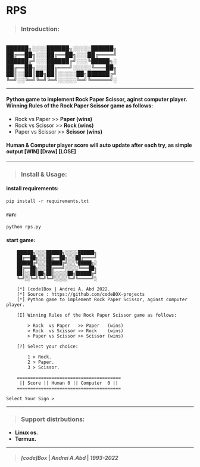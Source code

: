 # RPS
> ### **Introduction**:
<br>
██████╗░░░░██████╗░░░░░██████╗<br>
██╔══██╗░░░██╔══██╗░░░██╔════╝<br>
██████╔╝░░░██████╔╝░░░╚█████╗░<br>
██╔══██╗░░░██╔═══╝░░░░░╚═══██╗<br>
██║░░██║██╗██║░░░░░██╗██████╔╝<br>
╚═╝░░╚═╝╚═╝╚═╝░░░░░╚═╝╚═════╝░
<br>

---
#### Python game to implement Rock Paper Scissor, aginst computer player. <br> Winning Rules of the Rock Paper Scissor game as follows:
- Rock  vs Paper   >> **Paper   (wins)**
- Rock  vs Scissor >> **Rock    (wins)**
- Paper vs Scissor >> **Scissor (wins)**
#### Human & Computer player score will auto update after each try, as simple output **[WIN] [Draw] [LOSE]**

---
> ### **Install & Usage**:
#### install requirements:
```pip install -r requirements.txt```
#### run:
```python rps.py```
#### start game:
```
    ██████╗░░░░██████╗░░░░░██████╗
    ██╔══██╗░░░██╔══██╗░░░██╔════╝
    ██████╔╝░░░██████╔╝░░░╚█████╗░
    ██╔══██╗░░░██╔═══╝░░░░░╚═══██╗
    ██║░░██║██╗██║░░░░░██╗██████╔╝
    ╚═╝░░╚═╝╚═╝╚═╝░░░░░╚═╝╚═════╝░

    [*] [code]Box | Andrei A. Abd 2022.
    [*] Source : https://github.com/codeBOX-projects
    [*] Python game to implement Rock Paper Scissor, aginst computer player.

    [I] Winning Rules of the Rock Paper Scissor game as follows:

        > Rock  vs Paper   >> Paper   (wins)
        > Rock  vs Scissor >> Rock    (wins)
        > Paper vs Scissor >> Scissor (wins)
        
    [?] Select your choice:

        1 > Rock.
        2 > Paper.
        3 > Scissor.
    
	=======================================
	 || Score || Human 0 || Computer  0 ||
	=======================================

Select Your Sign > 
```
---
> ### **Support distrbutions**:
- **Linux os.**
- **Termux.**

---
> #### ***[code]Box*** | ***Andrei A.Abd*** | ***1993-2022*** 